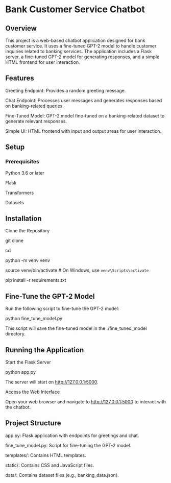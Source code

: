 # Bank Customer Service Chatbot
## Overview
This project is a web-based chatbot application designed for bank customer service. It uses a fine-tuned GPT-2 model to handle customer inquiries related to banking services. The application includes a Flask server, a fine-tuned GPT-2 model for generating responses, and a simple HTML frontend for user interaction.

## Features
Greeting Endpoint: Provides a random greeting message.

Chat Endpoint: Processes user messages and generates responses based on banking-related queries.

Fine-Tuned Model: GPT-2 model fine-tuned on a banking-related dataset to generate relevant responses.

Simple UI: HTML frontend with input and output areas for user interaction.

## Setup
### Prerequisites
Python 3.6 or later

Flask

Transformers

Datasets

## Installation
Clone the Repository

git clone <repository-url>

cd <repository-directory>

python -m venv venv

source venv/bin/activate  # On Windows, use `venv\Scripts\activate`

pip install -r requirements.txt

## Fine-Tune the GPT-2 Model

Run the following script to fine-tune the GPT-2 model:

python fine_tune_model.py

This script will save the fine-tuned model in the ./fine_tuned_model directory.

## Running the Application
Start the Flask Server

python app.py

The server will start on http://127.0.0.1:5000.

Access the Web Interface

Open your web browser and navigate to http://127.0.0.1:5000 to interact with the chatbot.

## Project Structure
app.py: Flask application with endpoints for greetings and chat.

fine_tune_model.py: Script for fine-tuning the GPT-2 model.

templates/: Contains HTML templates.

static/: Contains CSS and JavaScript files.

data/: Contains dataset files (e.g., banking_data.json).
